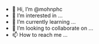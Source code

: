 - 👋 Hi, I’m @mohnphc
- 👀 I’m interested in ...
- 🌱 I’m currently learning ...
- 💞️ I’m looking to collaborate on ...
- 📫 How to reach me ...

<!---
mohnphc/mohnphc is a ✨ special ✨ repository because its `README.md` (this file) appears on your GitHub profile.
You can click the Preview link to take a look at your changes.
--->
